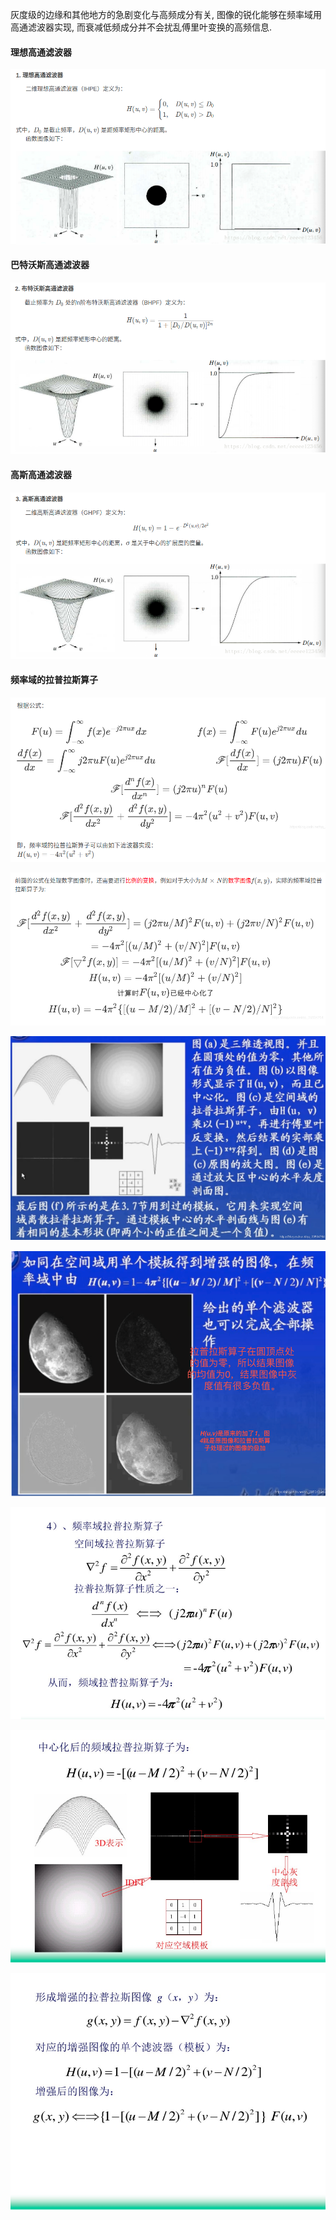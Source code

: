 灰度级的边缘和其他地方的急剧变化与高频成分有关, 图像的锐化能够在频率域用高通滤波器实现, 而衰减低频成分并不会扰乱傅里叶变换的高频信息.

#### 理想高通滤波器

![](../pic/理想高通滤波器.png)

#### 巴特沃斯高通滤波器

![](../pic/巴特沃斯高通滤波器.png)

#### 高斯高通滤波器

![](../pic/高斯高通滤波器.png)

#### 频率域的拉普拉斯算子

![](../pic/频率域的拉普拉斯算子1.png)

![](../pic/频率域的拉普拉斯算子2.png)

![](../pic/频率域的拉普拉斯算子3.png)

![](../pic/频率域的拉普拉斯算子4.png)

![](../pic/频率域的拉普拉斯算子5.png)

![](../pic/频率域的拉普拉斯算子6.png)

![](../pic/频率域的拉普拉斯算子7.png)




